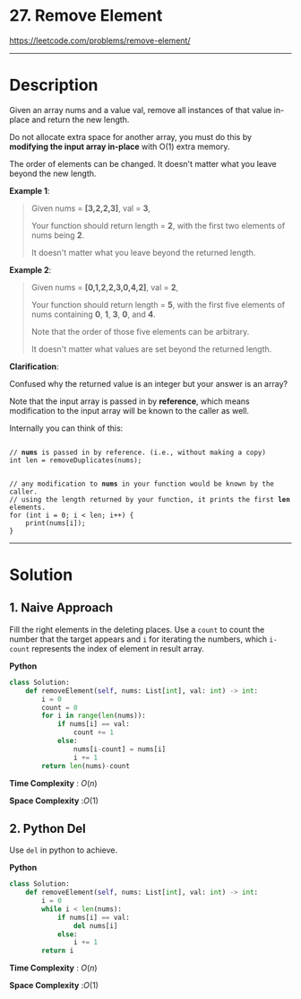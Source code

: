 # 27. Remove Element

https://leetcode.com/problems/remove-element/

---

# Description

Given an array nums and a value val, remove all instances of that value in-place and return the new length.

Do not allocate extra space for another array, you must do this by **modifying the input array in-place** with O(1) extra memory.

The order of elements can be changed. It doesn't matter what you leave beyond the new length.

**Example 1**:

> Given nums = **[3,2,2,3]**, val = **3**,
> 
> Your function should return length = **2**, with the first two elements of nums being **2**.
> 
> It doesn't matter what you leave beyond the returned length.

**Example 2**:

> Given nums = **[0,1,2,2,3,0,4,2]**, val = **2**,
> 
> Your function should return length = **5**, with the first five elements of nums containing **0**, **1**, **3**, **0**, and **4**.
> 
> Note that the order of those five elements can be arbitrary.
> 
> It doesn't matter what values are set beyond the returned length.

**Clarification**:

Confused why the returned value is an integer but your answer is an array?

Note that the input array is passed in by **reference**, which means modification to the input array will be known to the caller as well.

Internally you can think of this:

<pre><code>
// <b>nums</b> is passed in by reference. (i.e., without making a copy)
int len = removeDuplicates(nums);
<br>
// any modification to <b>nums</b> in your function would be known by the caller.
// using the length returned by your function, it prints the first <b>len</b> elements.
for (int i = 0; i < len; i++) {
    print(nums[i]);
}
</code></pre>

---

# Solution

## 1. Naive Approach

Fill the right elements in the deleting places. Use a `count` to count the number that the target appears and `i` for iterating the numbers, which `i-count` represents the index of element in result array.

**Python**
```python
class Solution:
    def removeElement(self, nums: List[int], val: int) -> int:
        i = 0
        count = 0
        for i in range(len(nums)):
            if nums[i] == val:
                count += 1
            else:
                nums[i-count] = nums[i]
                i += 1
        return len(nums)-count
```

**Time Complexity** : $O(n)$

**Space Complexity** :$O(1)$

## 2. Python Del

Use `del` in python to achieve.

**Python**
```python
class Solution:
    def removeElement(self, nums: List[int], val: int) -> int:
        i = 0
        while i < len(nums):
            if nums[i] == val:
                del nums[i]
            else:
                i += 1
        return i
```

**Time Complexity** : $O(n)$

**Space Complexity** :$O(1)$